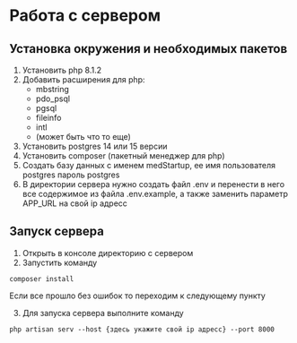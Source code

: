 # Работа с сервером

## Установка окружения и необходимых пакетов

1. Установить php 8.1.2
2. Добавить расширения для php:
    - mbstring
    - pdo_psql
    - pgsql
    - fileinfo
    - intl
    - (может быть что то еще)
3. Установить postgres 14 или 15 версии
4. Установить composer (пакетный менеджер для php)
5. Создать базу данных с именем medStartup, ее имя пользователя postgres пароль postgres
6. В директории сервера нужно создать файл .env и перенести в него все содержимое из файла .env.example, а также заменить параметр APP_URL на свой ip адресс

## Запуск сервера

1. Открыть в консоле директорию с сервером
2. Запустить команду

```
composer install
```
Если все прошло без ошибок то переходим к следующему пункту 

3. Для запуска сервера выполните команду 
```
php artisan serv --host {здесь укажите свой ip адресс} --port 8000
```
